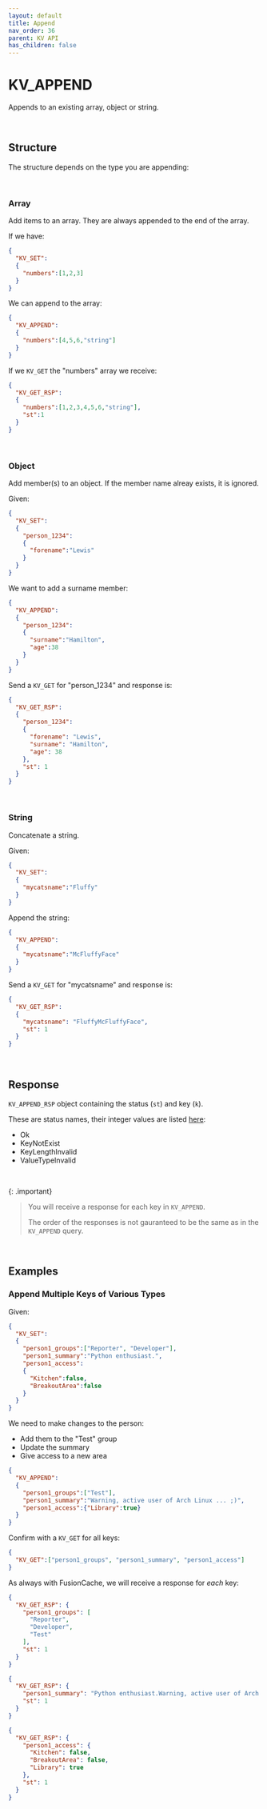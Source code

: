 ```yaml
---
layout: default
title: Append
nav_order: 36
parent: KV API
has_children: false
---
```


# KV_APPEND
Appends to an existing array, object or string.

<br/>

## Structure

The structure depends on the type you are appending:

<br/>

### Array
Add items to an array. They are always appended to the end of the array.

If we have:
```json
{
  "KV_SET":
  {
    "numbers":[1,2,3]
  }
}
```

We can append to the array:
```json
{
  "KV_APPEND":
  {
    "numbers":[4,5,6,"string"]
  }
}
```

If we `KV_GET` the "numbers" array we receive:

```json
{
  "KV_GET_RSP":
  {
    "numbers":[1,2,3,4,5,6,"string"],
    "st":1
  }
}
```

<br/>

### Object
Add member(s) to an object. If the member name alreay exists, it is ignored.

Given:
```json
{
  "KV_SET":
  {
    "person_1234":
    {
      "forename":"Lewis"
    }
  }
}
```

We want to add a surname member:

```json
{
  "KV_APPEND":
  {
    "person_1234":
    {
      "surname":"Hamilton",
      "age":38
    }
  }
}
```

Send a `KV_GET` for "person_1234" and response is:

```json
{
  "KV_GET_RSP":
  {
    "person_1234":
    {
      "forename": "Lewis",
      "surname": "Hamilton",
      "age": 38
    },
    "st": 1
  }
}
```

<br/>

### String
Concatenate a string. 

Given:
```json
{
  "KV_SET":
  {
    "mycatsname":"Fluffy"
  }
}
```

Append the string:

```json
{
  "KV_APPEND":
  {
    "mycatsname":"McFluffyFace"
  }
}
```

Send a `KV_GET` for "mycatsname" and response is:

```json
{
  "KV_GET_RSP":
  {
    "mycatsname": "FluffyMcFluffyFace",
    "st": 1
  }
}
```


<br/>

## Response
`KV_APPEND_RSP` object containing the status (`st`) and key (`k`).

These are status names, their integer values are listed [here](../kvstatuslist.md):

- Ok
- KeyNotExist
- KeyLengthInvalid
- ValueTypeInvalid

<br/>

{: .important}
> You will receive a response for each key in `KV_APPEND`.
>
> The order of the responses is not gauranteed to be the same as in the `KV_APPEND` query.


<br/>


## Examples

### Append Multiple Keys of Various Types

Given:
```json
{
  "KV_SET":
  {
    "person1_groups":["Reporter", "Developer"],
    "person1_summary":"Python enthusiast.",
    "person1_access":
    {
      "Kitchen":false,
      "BreakoutArea":false
    }
  }
}
```

We need to make changes to the person:

- Add them to the "Test" group
- Update the summary
- Give access to a new area


```json
{
  "KV_APPEND":
  {
    "person1_groups":["Test"],
    "person1_summary":"Warning, active user of Arch Linux ... ;)",
    "person1_access":{"Library":true}
  }
}
```

Confirm with a `KV_GET` for all keys:

```json
{
  "KV_GET":["person1_groups", "person1_summary", "person1_access"]
}
```

As always with FusionCache, we will receive a response for *each* key:

```json
{
  "KV_GET_RSP": {
    "person1_groups": [
      "Reporter",
      "Developer",
      "Test"
    ],
    "st": 1
  }
}
```

```json
{
  "KV_GET_RSP": {
    "person1_summary": "Python enthusiast.Warning, active user of Arch Linux ... ;)",
    "st": 1
  }
}
```

```json
{
  "KV_GET_RSP": {
    "person1_access": {
      "Kitchen": false,
      "BreakoutArea": false,
      "Library": true
    },
    "st": 1
  }
}
```